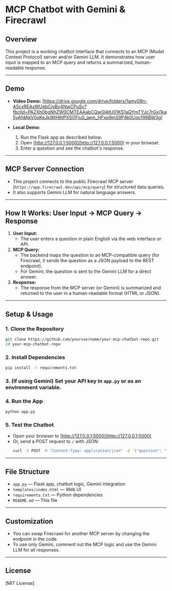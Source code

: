 # MCP Chatbot with Gemini & Firecrawl

## Overview
This project is a working chatbot interface that connects to an MCP (Model Context Protocol) server and/or Gemini LLM. It demonstrates how user input is mapped to an MCP query and returns a summarized, human-readable response.

---

## Demo
- **Video Demo:** [https://drive.google.com/drive/folders/1amy09n-A5cxREAxWUebCivBv4NwCPuSv?fbclid=PAZXh0bgNhZW0CMTEAAabCQwGlAtU01KS1aQYmTYJc7rGxj1ka5yAfdAkV0oKeJkWtH6tPXSOFiu0_aem_HFxp9mS9P4k0Uocf96BW3g]

- **Local Demo:**
  1. Run the Flask app as described below.
  2. Open [http://127.0.0.1:5000](http://127.0.0.1:5000) in your browser.
  3. Enter a question and see the chatbot's response.

---

## MCP Server Connection
- This project connects to the public Firecrawl MCP server (`https://app.firecrawl.dev/api/mcp/query`) for structured data queries.
- It also supports Gemini LLM for natural language answers.

---

## How It Works: User Input → MCP Query → Response
1. **User Input:**
   - The user enters a question in plain English via the web interface or API.
2. **MCP Query:**
   - The backend maps the question to an MCP-compatible query (for Firecrawl, it sends the question as a JSON payload to the REST endpoint).
   - For Gemini, the question is sent to the Gemini LLM for a direct answer.
3. **Response:**
   - The response from the MCP server (or Gemini) is summarized and returned to the user in a human-readable format (HTML or JSON).

---

## Setup & Usage

### 1. Clone the Repository
```sh
git clone https://github.com/yourusername/your-mcp-chatbot-repo.git
cd your-mcp-chatbot-repo
```

### 2. Install Dependencies
```sh
pip install -r requirements.txt
```

### 3. (If using Gemini) Set your API key in `app.py` or as an environment variable.

### 4. Run the App
```sh
python app.py
```

### 5. Test the Chatbot
- Open your browser to [http://127.0.0.1:5000](http://127.0.0.1:5000)
- Or, send a POST request to `/` with JSON:
  ```sh
  curl -X POST -H "Content-Type: application/json" -d '{"question": "What is AI?"}' http://127.0.0.1:5000/
  ```

---

## File Structure
- `app.py` — Flask app, chatbot logic, Gemini integration
- `templates/index.html` — Web UI
- `requirements.txt` — Python dependencies
- `README.md` — This file

---

## Customization
- You can swap Firecrawl for another MCP server by changing the endpoint in the code.
- To use only Gemini, comment out the MCP logic and use the Gemini LLM for all responses.

---

## License
[MIT License] 
